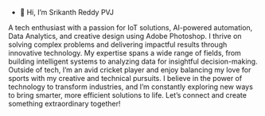- 👋 Hi, I’m Srikanth Reddy PVJ
<!---
imsrikanth28/imsrikanth28 is a ✨ special ✨ repository because its `README.md` (this file) appears on your GitHub profile.
You can click the Preview link to take a look at your changes.
--->
A tech enthusiast with a passion for IoT solutions, AI-powered automation, Data Analytics, and creative design using Adobe Photoshop. I thrive on solving complex problems and delivering impactful results through innovative technology. My expertise spans a wide range of fields, from building intelligent systems to analyzing data for insightful decision-making. Outside of tech, I’m an avid cricket player and enjoy balancing my love for sports with my creative and technical pursuits. I believe in the power of technology to transform industries, and I’m constantly exploring new ways to bring smarter, more efficient solutions to life. Let’s connect and create something extraordinary together!

